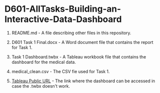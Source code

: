 # D601-AllTasks-Building-an-Interactive-Data-Dashboard

1. README.md - A file describing other files in this repository.

2. D601 Task 1 Final.docx - A Word document file that contains the report for Task 1.

3. Task 1 Dashboard.twbx - A Tableau workbook file that contains the dashboard for the medical data.

4. medical_clean.csv - The CSV fie used for Task 1.

5. [Tableau Public URL](https://public.tableau.com/app/profile/joseph.cayetano/viz/Task1Dashboard_17359420937690/Task1Dashboard) - The link where the dashboard can be accessed in case the .twbx doesn't work.
